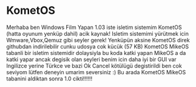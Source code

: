 # KometOS
Merhaba ben Windows Film Yapan 1.03 iste isletim sistemim KometOS (hatta oyunum yenküp dahil) acik kaynak! Isletim sistemimi yürütmek icin Wmware,Vbox,Qemuz gibi seyler gerek! Yenküpün aksine KometOS direk githubdan indirilebilir cunku udosya cok kücük (57 KB) KometOS MikeOS tabanli bir isletim sistemidir dolaysiyla bu koda katki yapan MikeOS a da katki yapar ancak degisik olan seyleri benim icin daha iyi bir GUI var Ingilizce yerine Türkce ve bazi Ok Cancel kötülügü degistirildi ben cok seviyom lütfen deneyin umarim seversiniz :) Bu arada KometOS MikeOS tabanini aldiktan sonra 1.0 cikti!!!!!!

